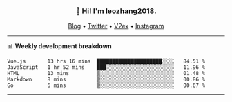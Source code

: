 <h3 align="center">👋 Hi! I'm leozhang2018.</h3>
<p align="center">
  <a href="https://code.leozhang2018.me">Blog</a> •
  <a href="https://twitter.com/leozhang2018">Twitter</a> •
  <a href="https://www.v2ex.com/member/leozhang">V2ex</a> •
  <a href="https://www.instagram.com/leozhanghere">Instagram</a>
</p>

-------

📊 **Weekly development breakdown**
<!--START_SECTION:waka-->
```text
Vue.js       13 hrs 16 mins  █████████████████████░░░░   84.51 % 
JavaScript   1 hr 52 mins    ███░░░░░░░░░░░░░░░░░░░░░░   11.96 % 
HTML         13 mins         ▒░░░░░░░░░░░░░░░░░░░░░░░░   01.48 % 
Markdown     8 mins          ▒░░░░░░░░░░░░░░░░░░░░░░░░   00.86 % 
Go           6 mins          ▒░░░░░░░░░░░░░░░░░░░░░░░░   00.67 % 
```
<!--END_SECTION:waka-->
-------
